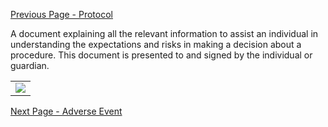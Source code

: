 [Previous Page - Protocol](Protocol.html)

A document explaining all the relevant information to assist an individual in understanding the expectations and risks in making a decision about a procedure. This document is presented to and signed by the individual or guardian.

<table><tr><td><img src="consent.png" /></td></tr></table>

[Next Page - Adverse Event ](AdverseEvent.html)